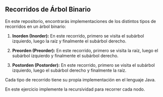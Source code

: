 ## Recorridos de Árbol Binario

En este repositorio, encontrarás implementaciones de los distintos tipos de recorridos en un árbol binario:

1. **Inorden (Inorder):** En este recorrido, primero se visita el subárbol izquierdo, luego la raíz y finalmente el subárbol derecho.

2. **Preorden (Preorder):** En este recorrido, primero se visita la raíz, luego el subárbol izquierdo y finalmente el subárbol derecho.

3. **Postorden (Postorder):** En este recorrido, primero se visita el subárbol izquierdo, luego el subárbol derecho y finalmente la raíz.

Cada tipo de recorrido tiene su propia implementación en el lenguaje Java.

En este ejercicio implemente la recursividad para recorrer cada nodo.
